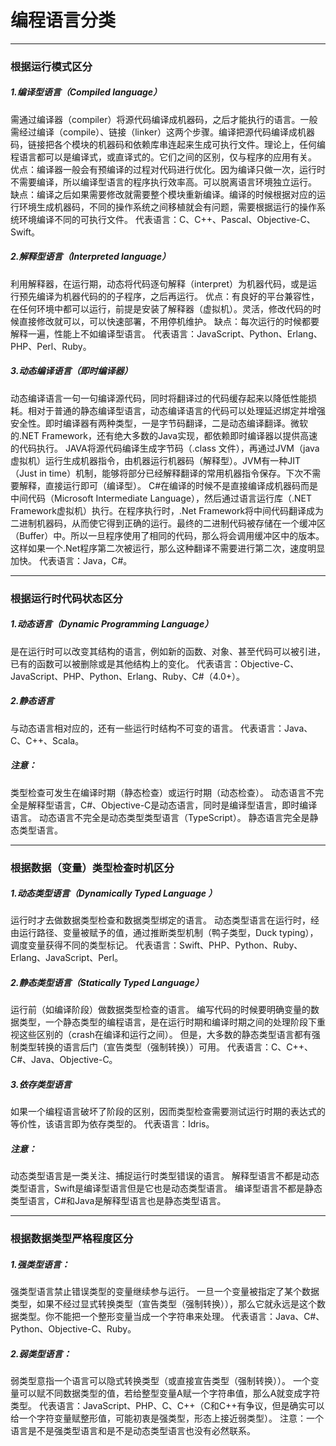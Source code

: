 # 编程语言分类

---
### 根据运行模式区分
##### 1.编译型语言（Compiled language）
需通过编译器（compiler）将源代码编译成机器码，之后才能执行的语言。一般需经过编译（compile）、链接（linker）这两个步骤。编译把源代码编译成机器码，链接把各个模块的机器码和依赖库串连起来生成可执行文件。理论上，任何编程语言都可以是编译式，或直译式的。它们之间的区别，仅与程序的应用有关。
优点：编译器一般会有预编译的过程对代码进行优化。因为编译只做一次，运行时不需要编译，所以编译型语言的程序执行效率高。可以脱离语言环境独立运行。
缺点：编译之后如果需要修改就需要整个模块重新编译。编译的时候根据对应的运行环境生成机器码，不同的操作系统之间移植就会有问题，需要根据运行的操作系统环境编译不同的可执行文件。
代表语言：C、C++、Pascal、Objective-C、Swift。
##### 2.解释型语言（Interpreted language）
利用解释器，在运行期，动态将代码逐句解释（interpret）为机器代码，或是运行预先编译为机器代码的的子程序，之后再运行。
优点：有良好的平台兼容性，在任何环境中都可以运行，前提是安装了解释器（虚拟机）。灵活，修改代码的时候直接修改就可以，可以快速部署，不用停机维护。
缺点：每次运行的时候都要解释一遍，性能上不如编译型语言。
代表语言：JavaScript、Python、Erlang、PHP、Perl、Ruby。
##### 3.动态编译语言（即时编译器）
动态编译语言一句一句编译源代码，同时将翻译过的代码缓存起来以降低性能损耗。相对于普通的静态编译型语言，动态编译语言的代码可以处理延迟绑定并增强安全性。即时编译器有两种类型，一是字节码翻译，二是动态编译翻译。微软的.NET Framework，还有绝大多数的Java实现，都依赖即时编译器以提供高速的代码执行。
JAVA将源代码编译生成字节码（.class 文件），再通过JVM（java 虚拟机）运行生成机器指令，由机器运行机器码（解释型）。JVM有一种JIT（Just in time）机制，能够将部分已经解释翻译的常用机器指令保存。下次不需要解释，直接运行即可（编译型）。
C#在编译的时候不是直接编译成机器码而是中间代码（Microsoft Intermediate Language），然后通过语言运行库（.NET Framework虚拟机）执行。在程序执行时，.Net Framework将中间代码翻译成为二进制机器码，从而使它得到正确的运行。最终的二进制代码被存储在一个缓冲区（Buffer）中。所以一旦程序使用了相同的代码，那么将会调用缓冲区中的版本。这样如果一个.Net程序第二次被运行，那么这种翻译不需要进行第二次，速度明显加快。
代表语言：Java，C#。

---
### 根据运行时代码状态区分
##### 1.动态语言（Dynamic Programming Language）
是在运行时可以改变其结构的语言，例如新的函数、对象、甚至代码可以被引进，已有的函数可以被删除或是其他结构上的变化。
代表语言：Objective-C、JavaScript、PHP、Python、Erlang、Ruby、C#（4.0+）。
##### 2.静态语言
与动态语言相对应的，还有一些运行时结构不可变的语言。
代表语言：Java、C、C++、Scala。
##### 注意：
类型检查可发生在编译时期（静态检查）或运行时期（动态检查）。
动态语言不完全是解释型语言，C#、Objective-C是动态语言，同时是编译型语言，即时编译语言。
动态语言不完全是动态类型类型语言（TypeScript）。
静态语言完全是静态类型语言。

---
### 根据数据（变量）类型检查时机区分
##### 1.动态类型语言（Dynamically Typed Language ）
运行时才去做数据类型检查和数据类型绑定的语言。
动态类型语言在运行时，经由运行路径、变量被赋予的值，通过推断类型机制（鸭子类型，Duck typing），调度变量获得不同的类型标记。
代表语言：Swift、PHP、Python、Ruby、Erlang、JavaScript、Perl。
##### 2.静态类型语言（Statically Typed Language）
运行前（如编译阶段）做数据类型检查的语言。
编写代码的时候要明确变量的数据类型，一个静态类型的编程语言，是在运行时期和编译时期之间的处理阶段下重视这些区别的（crash在编译和运行之间）。
但是，大多数的静态类型语言都有强制类型转换的语言后门（宣告类型（强制转换））可用。
代表语言：C、C++、C#、Java、Objective-C。
##### 3.依存类型语言
如果一个编程语言破坏了阶段的区别，因而类型检查需要测试运行时期的表达式的等价性，该语言即为依存类型的。
代表语言：Idris。
##### 注意：
动态类型语言是一类关注、捕捉运行时类型错误的语言。
解释型语言不都是动态类型语言，Swift是编译型语言但是它也是动态类型语言。
编译型语言不都是静态类型语言，C#和Java是解释型语言也是静态类型语言。

---
### 根据数据类型严格程度区分
##### 1.强类型语言：
强类型语言禁止错误类型的变量继续参与运行。
一旦一个变量被指定了某个数据类型，如果不经过显式转换类型（宣告类型（强制转换）），那么它就永远是这个数据类型。你不能把一个整形变量当成一个字符串来处理。
代表语言：Java、C#、Python、Objective-C、Ruby。
##### 2.弱类型语言：
弱类型意指一个语言可以隐式转换类型（或直接宣告类型（强制转换））。
一个变量可以赋不同数据类型的值，若给整型变量A赋一个字符串值，那么A就变成字符类型。
代表语言：JavaScript、PHP、C、C++（C和C++有争议，但是确实可以给一个字符变量赋整形值，可能初衷是强类型，形态上接近弱类型）。
注意：一个语言是不是强类型语言和是不是动态类型语言也没有必然联系。